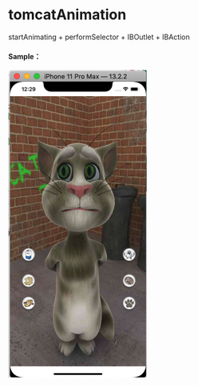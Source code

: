 # tomcatAnimation
startAnimating + performSelector + IBOutlet + IBAction
#### Sample：
![image]( https://github.com/tong-do/tomcatAnimation/blob/master/sampleImage.png)
